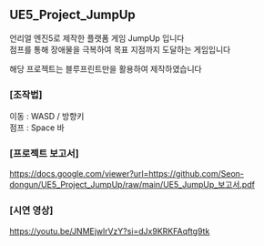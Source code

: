 ## UE5_Project_JumpUp

언리얼 엔진5로 제작한 플랫폼 게임 JumpUp 입니다  
점프를 통해 장애물을 극복하여 목표 지점까지 도달하는 게임입니다 

해당 프로젝트는 블루프린트만을 활용하여 제작하였습니다   



### [조작법]  
이동 : WASD / 방향키  
점프 : Space 바  



### [프로젝트 보고서]
https://docs.google.com/viewer?url=https://github.com/Seon-dongun/UE5_Project_JumpUp/raw/main/UE5_JumpUp_보고서.pdf


### [시연 영상]  
https://youtu.be/JNMEjwlrVzY?si=dJx9KRKFAqftg9tk
